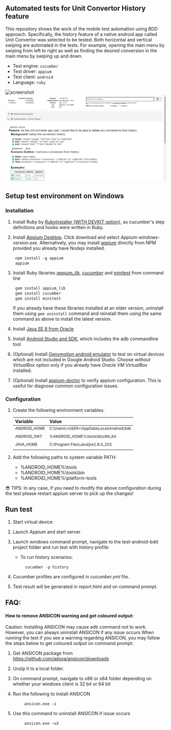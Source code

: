 ## Automated tests for Unit Convertor History feature
This repository shows the work of the mobile test automation using BDD approach. Specifically,
 the history feature of a native android app called Unit Convertor was selected to be tested. 
 Both horizontal and vertical swiping are automated in the tests. For example, opening the main menu by swiping from 
 left to right as well as finding the desired conversion in the main menu by swiping up and down. 

* Test engine: `cucumber`
* Test driver: `appium`
* Test client: `android`
* Language: `ruby`


![screenshot](https://github.com/candkyng/test-android-bdd/blob/main/demo/history_scroll.gif)![screenshot](https://github.com/candkyng/test-android-bdd/blob/main/demo/report.png) 

## Setup test environment on Windows
### Installation
1. Install Ruby by [RubyInstaller (WITH DEVKIT option)](https://rubyinstaller.org/downloads/), as cucumber's step definitions and hooks were written in Ruby.
1. Install [Appium Desktop](http://appium.io/). Click download and select _Appium-windows-version.exe_.
Alternatively, you may install [appium](https://www.npmjs.com/package/appium) directly from NPM provided you already have Nodejs installed.

        npm install -g appium
        appium
1. Install Ruby libraries [_appium_lib_](https://rubygems.org/gems/appium_lib), [_cucumber_](https://rubygems.org/gems/cucumber) and [minitest](https://rubygems.org/gems/minitest) from command line

        gem install appium_lib
        gem install cucumber
        gem install minitest

    If you already have these libraries installed at an older version, uninstall them using `gem uninstall` command and reinstall them using the same command as above to install the latest version.

1. Install [Java SE 8 from Oracle](https://www.oracle.com/ca-en/java/technologies/javase/javase-jdk8-downloads.html)
1. Install [Android Studio and SDK](https://developer.android.com/studio#downloads), which includes the adb commandline tool
1. (Optional) Install [Genymotion android emulator](https://www.genymotion.com/download/) to test on virtual devices which are not included in Google Android Studio. 
Choose _without VirtualBox_ option only if you already have _Oracle VM VirtualBox_ installed.
1. (Optional) Install [appium-doctor](https://github.com/appium/appium-doctor) to verify appium configuration. This is useful for diagnose common configuration issues.

### Configuration
1. Create the following environment variables:

     Variable    | Value |
     :------     |:---   |
     <sup>ANDROID_HOME | <sup>C:\Users\\<_USER_\>\AppData\Local\Android\Sdk |
     <sup>ANDROID_SWT  | <sup>%ANDROID_HOME%\tools\lib\x86_64 |
     <sup>JAVA_HOME    | <sup>C:\Program Files\Java\jre1.8.0_202 |

1. Add the following paths to system variable PATH:

    * %ANDROID_HOME%\tools
    * %ANDROID_HOME%\tools\bin
    * %ANDROID_HOME%\platform-tools

:sunglasses: 
TIPS: In any case, if you need to modify the above configuration during the test please restart appium server to pick up the changes!

## Run test
1. Start virtual device
1. Launch Appium and start server
1. Launch windows command prompt, navigate to the test-android-bdd project folder and run test with history profile:

    * To run history scenarios: 
        
            cucumber -p history
    
1. Cucumber profiles are configured in _cucumber.yml_ file.
1. Test result will be generated in report.html and on command prompt.

## FAQ:    
#### How to remove ANSICON warning and get coloured output:         
Caution: Installing ANSICON may cause adb command not to work. However, you can always uninstall ANSICON if any issue occurs
When running the test if you see a warning regarding ANSICON, you may follow the steps below to get coloured output on command prompt:     
1. Get ANSICON package from https://github.com/adoxa/ansicon/downloads
1. Unzip it to a local folder. 
1. On command prompt, navigate to x86 or x64 folder depending on whether your windows client is 32 bit or 64 bit
1. Run the following to install ANSICON
        
            ansicon.exe –i
1. Use this command to uninstall ANSICON if issue occurs

            ansicon.exe –u3
